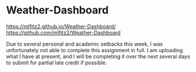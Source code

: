 # Weather-Dashboard

https://mlfitz2.github.io/Weather-Dashboard/
https://github.com/mlfitz2/Weather-Dashboard 

Due to several personal and academic setbacks this week, I was unfortunately not able to complete this assignment in full. I am uploading what I have at present, and I will be completing it over the next several days to submit for partial late credit if possible. 